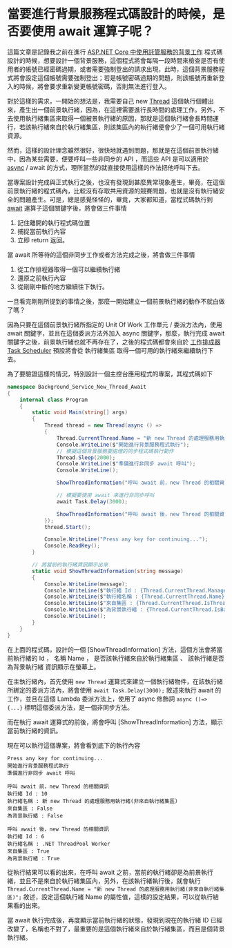 # 當要進行背景服務程式碼設計的時候，是否要使用 await 運算子呢？

這篇文章是記錄我之前在進行 [ASP.NET Core 中使用託管服務的背景工作](https://docs.microsoft.com/zh-tw/aspnet/core/fundamentals/host/hosted-services?WT.mc_id=DT-MVP-5002220) 程式碼設計的時候，想要設計一個背景服務，這個程式將會每隔一段時間來檢查是否有使用者的帳號已經密碼過期，或者需要強制登出的請求出現，此時，這個背景服務程式將會設定這個帳號需要強制登出；若是帳號密碼過期的問題，則該帳號再重新登入的時候，將會要求重新變更帳號密碼，否則無法進行登入。

對於這樣的需求，一開始的想法是，我需要自己 new [Thread](https://docs.microsoft.com/zh-tw/dotnet/api/system.threading.thread?WT.mc_id=DT-MVP-5002220) 這個執行個體出來，產生出一個前景執行緒，因為，在這裡需要進行長時間的處理工作。另外，不去使用執行緒集區來取得一個被景執行緒的原因，那就是這個執行緒會長時間運行，若該執行緒來自於執行緒集區，則該集區內的執行緒便會少了一個可用執行緒資源。

然而，這樣的設計理念雖然很好，很快地就遇到問題，那就是在這個前景執行緒中，因為某些需要，便要呼叫一些非同步的 API ，而這些 API 是可以適用於 [async](https://docs.microsoft.com/zh-tw/dotnet/csharp/language-reference/keywords/async?WT.mc_id=DT-MVP-5002220) / await 的方式，理所當然的就直接使用這樣的作法把他呼叫下去。

當專案設計完成與正式執行之後，也沒有發現到甚麼異常現象產生，畢竟，在這個前景執行緒的程式碼內，比較沒有存取共用資源的競賽問題，也就是沒有執行緒安全的問題產生。可是，總是感覺怪怪的，畢竟，大家都知道，當程式碼執行到 [await](https://docs.microsoft.com/zh-tw/dotnet/csharp/language-reference/operators/await?WT.mc_id=DT-MVP-5002220) 運算子這個關鍵字後，將會做三件事情 

1. 記住離開的執行程式碼位置 
2. 捕捉當前執行內容 
3. 立即 return 返回。

當 await 所等待的這個非同步工作或者方法完成之後，將會做三件事情 

1. 從工作排程器取得一個可以繼續執行緒 
2. 還原之前執行內容 
3. 從剛剛中斷的地方繼續往下執行。

一旦看完剛剛所提到的事情之後，那麼一開始建立一個前景執行緒的動作不就白做了嗎？

因為只要在這個前景執行緒所指定的 Unit Of Work 工作單元 / 委派方法內，使用 await 關鍵字，並且在這個委派方法外加入 async 關鍵字，那麼，執行完成 await 關鍵字之後，前景執行緒也就不再存在了，之後的程式碼都會來自於 [工作排成器 Task Scheduler](https://docs.microsoft.com/zh-tw/dotnet/api/system.threading.tasks.taskscheduler?WT.mc_id=DT-MVP-5002220) 預設將會從 執行緒集區 取得一個可用的執行緒來繼續執行下去。

為了要驗證這樣的情況，特別設計一個主控台應用程式的專案，其程式碼如下

```csharp
namespace Background_Service_New_Thread_Await
{
    internal class Program
    {
        static void Main(string[] args)
        {
            Thread thread = new Thread(async () =>
            {
                Thread.CurrentThread.Name = "新 new Thread 的處理服務用執行緒(非來自執行緒集區)";
                Console.WriteLine($"開始進行背景服務程式執行");
                // 模擬這個背景服務要處理的同步程式碼執行動作
                Thread.Sleep(2000);
                Console.WriteLine($"準備進行非同步 await 呼叫");
                Console.WriteLine();

                ShowThreadInformation("呼叫 await 前，new Thread 的相關資訊");

                // 模擬要使用 await 來進行非同步呼叫
                await Task.Delay(3000);

                ShowThreadInformation("呼叫 await 後，new Thread 的相關資訊");
            });
            thread.Start();

            Console.WriteLine("Press any key for continuing...");
            Console.ReadKey();
        }

        // 將當前的執行緒資訊顯示出來
        static void ShowThreadInformation(string message)
        {
            Console.WriteLine(message);
            Console.WriteLine($"執行緒 Id : {Thread.CurrentThread.ManagedThreadId}");
            Console.WriteLine($"執行緒名稱 : {Thread.CurrentThread.Name}");
            Console.WriteLine($"來自集區 : {Thread.CurrentThread.IsThreadPoolThread}");
            Console.WriteLine($"為背景執行緒 : {Thread.CurrentThread.IsBackground}");
            Console.WriteLine();
        }
    }
}
```

在上面的程式碼，設計的一個 [ShowThreadInformation] 方法，這個方法會將當前執行緒的 Id ， 名稱 Name ， 是否該執行緒來自於執行緒集區 、 該執行緒是否為背景執行緒 資訊顯示在螢幕上。

在主執行緒內，首先使用 `new Thread` 運算式來建立一個執行緒物件，在該執行緒所綁定的委派方法內，將會使用 `await Task.Delay(3000);` 敘述來執行 await 的工作，並且在這個 Lambda 委派方法上，使用了 async 修飾詞 `async ()=> {...}` 標明這個委派方法，是一個非同步方法。

而在執行 await 運算式的前後，將會呼叫 [ShowThreadInformation] 方法，顯示當前執行緒的資訊。

現在可以執行這個專案，將會看到底下的執行內容

```
Press any key for continuing...
開始進行背景服務程式執行
準備進行非同步 await 呼叫

呼叫 await 前，new Thread 的相關資訊
執行緒 Id : 10
執行緒名稱 : 新 new Thread 的處理服務用執行緒(非來自執行緒集區)
來自集區 : False
為背景執行緒 : False

呼叫 await 後，new Thread 的相關資訊
執行緒 Id : 6
執行緒名稱 : .NET ThreadPool Worker
來自集區 : True
為背景執行緒 : True
```

從執行結果可以看的出來，在呼叫 await 之前，當前的執行緒卻是為前景執行緒，並且不是來自於執行緒集區內，另外，在該執行緒執行後，就會執行 `Thread.CurrentThread.Name = "新 new Thread 的處理服務用執行緒(非來自執行緒集區)";` 敘述，設定這個執行緒 Name 的屬性值，這樣的設定結果，可以從執行結果看的出來。

當 await 執行完成後，再度顯示當前執行緒的狀態，發現到現在的執行緒 ID 已經改變了，名稱也不對了，最重要的是這個執行緒來自於執行緒集區，而且是個背景執行緒。

